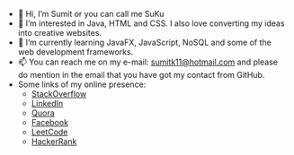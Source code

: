 - 👋 Hi, I’m Sumit or you can call me SuKu
- 👀 I’m interested in Java, HTML and CSS. I also love converting my ideas into creative websites.
- 🌱 I’m currently learning JavaFX, JavaScript, NoSQL and some of the web development frameworks.
- 📫 You can reach me on my e-mail: sumitk11@hotmail.com and please do mention in the email that you have got my contact from GitHub.
- Some links of my online presence:
  - [StackOverflow](https://stackoverflow.com/users/3717405/sumitkp11)
  - [LinkedIn](https://www.linkedin.com/in/sumitk11/)
  - [Quora](https://www.quora.com/profile/Sumit-Kumar-491)
  - [Facebook](https://www.facebook.com/sumkum11/)
  - [LeetCode](https://leetcode.com/sumitk11/)
  - [HackerRank](https://www.hackerrank.com/sumitk11)


<!---
sumitkp11/sumitkp11 is a ✨ special ✨ repository because its `README.md` (this file) appears on your GitHub profile.
You can click the Preview link to take a look at your changes.
- 💞️ I’m looking to collaborate on ...
--->
